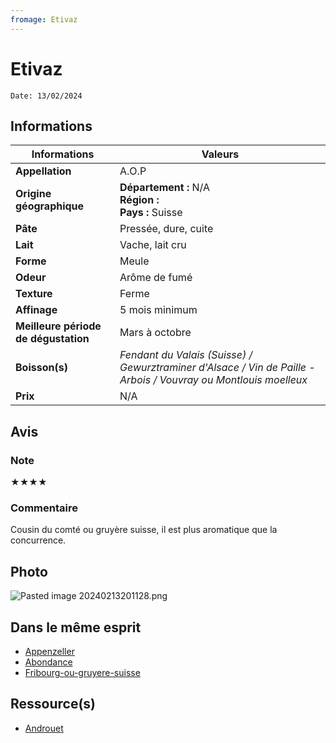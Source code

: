 ```yaml
---
fromage: Etivaz
---
```

# Etivaz
```
Date: 13/02/2024
```
## Informations

| Informations | Valeurs |
| ---- | ---- |
| **Appellation** | A.O.P |
| **Origine géographique** | **Département :** N/A<br>**Région :** <br>**Pays :** Suisse   |
| **Pâte** | Pressée, dure, cuite |
| **Lait** | Vache, lait cru |
| **Forme** | Meule |
| **Odeur** | Arôme de fumé |
| **Texture** | Ferme |
| **Affinage** | 5 mois minimum |
| **Meilleure période de dégustation** | Mars à octobre |
| **Boisson(s)** | *Fendant du Valais (Suisse) / Gewurztraminer d'Alsace / Vin de Paille - Arbois / Vouvray ou Montlouis moelleux* |
| **Prix** | N/A |

## Avis
### Note
★★★★
### Commentaire
Cousin du comté ou gruyère suisse, il est plus aromatique que la concurrence.

## Photo
![Pasted image 20240213201128.png](./M%C3%A9dias/Pasted%20image%2020240213201128.png)

## Dans le même esprit
* [Appenzeller](./Appenzeller.md)
* [Abondance](./Abondance.md)
* [Fribourg-ou-gruyere-suisse](./Fribourg-ou-gruyere-suisse.md)

## Ressource(s)
* [Androuet](https://androuet.com/Etivaz-705.html)